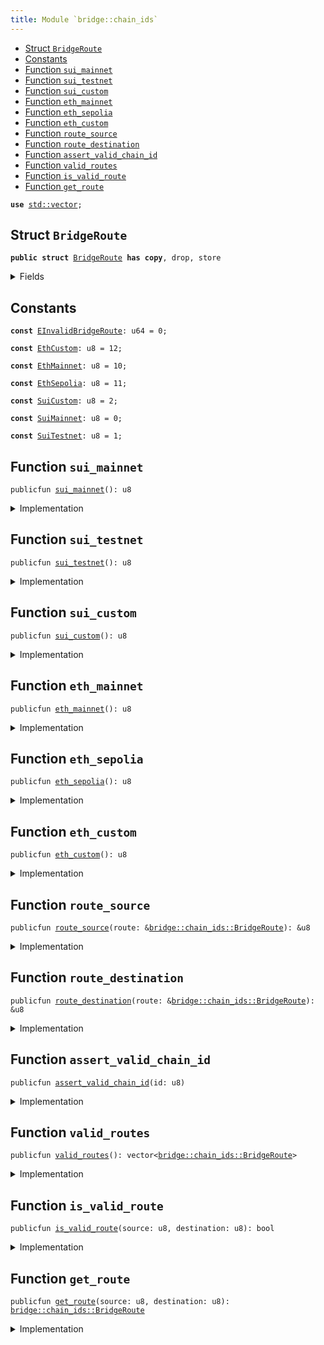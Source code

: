 ```yaml
---
title: Module `bridge::chain_ids`
---
```




-  [Struct `BridgeRoute`](#bridge_chain_ids_BridgeRoute)
-  [Constants](#@Constants_0)
-  [Function `sui_mainnet`](#bridge_chain_ids_sui_mainnet)
-  [Function `sui_testnet`](#bridge_chain_ids_sui_testnet)
-  [Function `sui_custom`](#bridge_chain_ids_sui_custom)
-  [Function `eth_mainnet`](#bridge_chain_ids_eth_mainnet)
-  [Function `eth_sepolia`](#bridge_chain_ids_eth_sepolia)
-  [Function `eth_custom`](#bridge_chain_ids_eth_custom)
-  [Function `route_source`](#bridge_chain_ids_route_source)
-  [Function `route_destination`](#bridge_chain_ids_route_destination)
-  [Function `assert_valid_chain_id`](#bridge_chain_ids_assert_valid_chain_id)
-  [Function `valid_routes`](#bridge_chain_ids_valid_routes)
-  [Function `is_valid_route`](#bridge_chain_ids_is_valid_route)
-  [Function `get_route`](#bridge_chain_ids_get_route)


<pre><code><b>use</b> <a href="../std/vector.md#std_vector">std::vector</a>;
</code></pre>



<a name="bridge_chain_ids_BridgeRoute"></a>

## Struct `BridgeRoute`



<pre><code><b>public</b> <b>struct</b> <a href="chain_ids.md#bridge_chain_ids_BridgeRoute">BridgeRoute</a> <b>has</b> <b>copy</b>, drop, store
</code></pre>



<details>
<summary>Fields</summary>


<dl>
<dt>
<code>source: u8</code>
</dt>
<dd>
</dd>
<dt>
<code>destination: u8</code>
</dt>
<dd>
</dd>
</dl>


</details>

<a name="@Constants_0"></a>

## Constants


<a name="bridge_chain_ids_EInvalidBridgeRoute"></a>



<pre><code><b>const</b> <a href="chain_ids.md#bridge_chain_ids_EInvalidBridgeRoute">EInvalidBridgeRoute</a>: u64 = 0;
</code></pre>



<a name="bridge_chain_ids_EthCustom"></a>



<pre><code><b>const</b> <a href="chain_ids.md#bridge_chain_ids_EthCustom">EthCustom</a>: u8 = 12;
</code></pre>



<a name="bridge_chain_ids_EthMainnet"></a>



<pre><code><b>const</b> <a href="chain_ids.md#bridge_chain_ids_EthMainnet">EthMainnet</a>: u8 = 10;
</code></pre>



<a name="bridge_chain_ids_EthSepolia"></a>



<pre><code><b>const</b> <a href="chain_ids.md#bridge_chain_ids_EthSepolia">EthSepolia</a>: u8 = 11;
</code></pre>



<a name="bridge_chain_ids_SuiCustom"></a>



<pre><code><b>const</b> <a href="chain_ids.md#bridge_chain_ids_SuiCustom">SuiCustom</a>: u8 = 2;
</code></pre>



<a name="bridge_chain_ids_SuiMainnet"></a>



<pre><code><b>const</b> <a href="chain_ids.md#bridge_chain_ids_SuiMainnet">SuiMainnet</a>: u8 = 0;
</code></pre>



<a name="bridge_chain_ids_SuiTestnet"></a>



<pre><code><b>const</b> <a href="chain_ids.md#bridge_chain_ids_SuiTestnet">SuiTestnet</a>: u8 = 1;
</code></pre>



<a name="bridge_chain_ids_sui_mainnet"></a>

## Function `sui_mainnet`



<pre><code>publicfun <a href="chain_ids.md#bridge_chain_ids_sui_mainnet">sui_mainnet</a>(): u8
</code></pre>



<details>
<summary>Implementation</summary>


<pre><code><b>public</b> <b>fun</b> <a href="chain_ids.md#bridge_chain_ids_sui_mainnet">sui_mainnet</a>(): u8 { <a href="chain_ids.md#bridge_chain_ids_SuiMainnet">SuiMainnet</a> }
</code></pre>



</details>

<a name="bridge_chain_ids_sui_testnet"></a>

## Function `sui_testnet`



<pre><code>publicfun <a href="chain_ids.md#bridge_chain_ids_sui_testnet">sui_testnet</a>(): u8
</code></pre>



<details>
<summary>Implementation</summary>


<pre><code><b>public</b> <b>fun</b> <a href="chain_ids.md#bridge_chain_ids_sui_testnet">sui_testnet</a>(): u8 { <a href="chain_ids.md#bridge_chain_ids_SuiTestnet">SuiTestnet</a> }
</code></pre>



</details>

<a name="bridge_chain_ids_sui_custom"></a>

## Function `sui_custom`



<pre><code>publicfun <a href="chain_ids.md#bridge_chain_ids_sui_custom">sui_custom</a>(): u8
</code></pre>



<details>
<summary>Implementation</summary>


<pre><code><b>public</b> <b>fun</b> <a href="chain_ids.md#bridge_chain_ids_sui_custom">sui_custom</a>(): u8 { <a href="chain_ids.md#bridge_chain_ids_SuiCustom">SuiCustom</a> }
</code></pre>



</details>

<a name="bridge_chain_ids_eth_mainnet"></a>

## Function `eth_mainnet`



<pre><code>publicfun <a href="chain_ids.md#bridge_chain_ids_eth_mainnet">eth_mainnet</a>(): u8
</code></pre>



<details>
<summary>Implementation</summary>


<pre><code><b>public</b> <b>fun</b> <a href="chain_ids.md#bridge_chain_ids_eth_mainnet">eth_mainnet</a>(): u8 { <a href="chain_ids.md#bridge_chain_ids_EthMainnet">EthMainnet</a> }
</code></pre>



</details>

<a name="bridge_chain_ids_eth_sepolia"></a>

## Function `eth_sepolia`



<pre><code>publicfun <a href="chain_ids.md#bridge_chain_ids_eth_sepolia">eth_sepolia</a>(): u8
</code></pre>



<details>
<summary>Implementation</summary>


<pre><code><b>public</b> <b>fun</b> <a href="chain_ids.md#bridge_chain_ids_eth_sepolia">eth_sepolia</a>(): u8 { <a href="chain_ids.md#bridge_chain_ids_EthSepolia">EthSepolia</a> }
</code></pre>



</details>

<a name="bridge_chain_ids_eth_custom"></a>

## Function `eth_custom`



<pre><code>publicfun <a href="chain_ids.md#bridge_chain_ids_eth_custom">eth_custom</a>(): u8
</code></pre>



<details>
<summary>Implementation</summary>


<pre><code><b>public</b> <b>fun</b> <a href="chain_ids.md#bridge_chain_ids_eth_custom">eth_custom</a>(): u8 { <a href="chain_ids.md#bridge_chain_ids_EthCustom">EthCustom</a> }
</code></pre>



</details>

<a name="bridge_chain_ids_route_source"></a>

## Function `route_source`



<pre><code>publicfun <a href="chain_ids.md#bridge_chain_ids_route_source">route_source</a>(route: &<a href="chain_ids.md#bridge_chain_ids_BridgeRoute">bridge::chain_ids::BridgeRoute</a>): &u8
</code></pre>



<details>
<summary>Implementation</summary>


<pre><code><b>public</b> <b>fun</b> <a href="chain_ids.md#bridge_chain_ids_route_source">route_source</a>(route: &<a href="chain_ids.md#bridge_chain_ids_BridgeRoute">BridgeRoute</a>): &u8 {
    &route.source
}
</code></pre>



</details>

<a name="bridge_chain_ids_route_destination"></a>

## Function `route_destination`



<pre><code>publicfun <a href="chain_ids.md#bridge_chain_ids_route_destination">route_destination</a>(route: &<a href="chain_ids.md#bridge_chain_ids_BridgeRoute">bridge::chain_ids::BridgeRoute</a>): &u8
</code></pre>



<details>
<summary>Implementation</summary>


<pre><code><b>public</b> <b>fun</b> <a href="chain_ids.md#bridge_chain_ids_route_destination">route_destination</a>(route: &<a href="chain_ids.md#bridge_chain_ids_BridgeRoute">BridgeRoute</a>): &u8 {
    &route.destination
}
</code></pre>



</details>

<a name="bridge_chain_ids_assert_valid_chain_id"></a>

## Function `assert_valid_chain_id`



<pre><code>publicfun <a href="chain_ids.md#bridge_chain_ids_assert_valid_chain_id">assert_valid_chain_id</a>(id: u8)
</code></pre>



<details>
<summary>Implementation</summary>


<pre><code><b>public</b> <b>fun</b> <a href="chain_ids.md#bridge_chain_ids_assert_valid_chain_id">assert_valid_chain_id</a>(id: u8) {
    <b>assert</b>!(
        id == <a href="chain_ids.md#bridge_chain_ids_SuiMainnet">SuiMainnet</a> ||
        id == <a href="chain_ids.md#bridge_chain_ids_SuiTestnet">SuiTestnet</a> ||
        id == <a href="chain_ids.md#bridge_chain_ids_SuiCustom">SuiCustom</a> ||
        id == <a href="chain_ids.md#bridge_chain_ids_EthMainnet">EthMainnet</a> ||
        id == <a href="chain_ids.md#bridge_chain_ids_EthSepolia">EthSepolia</a> ||
        id == <a href="chain_ids.md#bridge_chain_ids_EthCustom">EthCustom</a>,
        <a href="chain_ids.md#bridge_chain_ids_EInvalidBridgeRoute">EInvalidBridgeRoute</a>
    )
}
</code></pre>



</details>

<a name="bridge_chain_ids_valid_routes"></a>

## Function `valid_routes`



<pre><code>publicfun <a href="chain_ids.md#bridge_chain_ids_valid_routes">valid_routes</a>(): vector&lt;<a href="chain_ids.md#bridge_chain_ids_BridgeRoute">bridge::chain_ids::BridgeRoute</a>&gt;
</code></pre>



<details>
<summary>Implementation</summary>


<pre><code><b>public</b> <b>fun</b> <a href="chain_ids.md#bridge_chain_ids_valid_routes">valid_routes</a>(): vector&lt;<a href="chain_ids.md#bridge_chain_ids_BridgeRoute">BridgeRoute</a>&gt; {
    vector[
        <a href="chain_ids.md#bridge_chain_ids_BridgeRoute">BridgeRoute</a> { source: <a href="chain_ids.md#bridge_chain_ids_SuiMainnet">SuiMainnet</a>, destination: <a href="chain_ids.md#bridge_chain_ids_EthMainnet">EthMainnet</a> },
        <a href="chain_ids.md#bridge_chain_ids_BridgeRoute">BridgeRoute</a> { source: <a href="chain_ids.md#bridge_chain_ids_EthMainnet">EthMainnet</a>, destination: <a href="chain_ids.md#bridge_chain_ids_SuiMainnet">SuiMainnet</a> },
        <a href="chain_ids.md#bridge_chain_ids_BridgeRoute">BridgeRoute</a> { source: <a href="chain_ids.md#bridge_chain_ids_SuiTestnet">SuiTestnet</a>, destination: <a href="chain_ids.md#bridge_chain_ids_EthSepolia">EthSepolia</a> },
        <a href="chain_ids.md#bridge_chain_ids_BridgeRoute">BridgeRoute</a> { source: <a href="chain_ids.md#bridge_chain_ids_SuiTestnet">SuiTestnet</a>, destination: <a href="chain_ids.md#bridge_chain_ids_EthCustom">EthCustom</a> },
        <a href="chain_ids.md#bridge_chain_ids_BridgeRoute">BridgeRoute</a> { source: <a href="chain_ids.md#bridge_chain_ids_SuiCustom">SuiCustom</a>, destination: <a href="chain_ids.md#bridge_chain_ids_EthCustom">EthCustom</a> },
        <a href="chain_ids.md#bridge_chain_ids_BridgeRoute">BridgeRoute</a> { source: <a href="chain_ids.md#bridge_chain_ids_SuiCustom">SuiCustom</a>, destination: <a href="chain_ids.md#bridge_chain_ids_EthSepolia">EthSepolia</a> },
        <a href="chain_ids.md#bridge_chain_ids_BridgeRoute">BridgeRoute</a> { source: <a href="chain_ids.md#bridge_chain_ids_EthSepolia">EthSepolia</a>, destination: <a href="chain_ids.md#bridge_chain_ids_SuiTestnet">SuiTestnet</a> },
        <a href="chain_ids.md#bridge_chain_ids_BridgeRoute">BridgeRoute</a> { source: <a href="chain_ids.md#bridge_chain_ids_EthSepolia">EthSepolia</a>, destination: <a href="chain_ids.md#bridge_chain_ids_SuiCustom">SuiCustom</a> },
        <a href="chain_ids.md#bridge_chain_ids_BridgeRoute">BridgeRoute</a> { source: <a href="chain_ids.md#bridge_chain_ids_EthCustom">EthCustom</a>, destination: <a href="chain_ids.md#bridge_chain_ids_SuiTestnet">SuiTestnet</a> },
        <a href="chain_ids.md#bridge_chain_ids_BridgeRoute">BridgeRoute</a> { source: <a href="chain_ids.md#bridge_chain_ids_EthCustom">EthCustom</a>, destination: <a href="chain_ids.md#bridge_chain_ids_SuiCustom">SuiCustom</a> }
    ]
}
</code></pre>



</details>

<a name="bridge_chain_ids_is_valid_route"></a>

## Function `is_valid_route`



<pre><code>publicfun <a href="chain_ids.md#bridge_chain_ids_is_valid_route">is_valid_route</a>(source: u8, destination: u8): bool
</code></pre>



<details>
<summary>Implementation</summary>


<pre><code><b>public</b> <b>fun</b> <a href="chain_ids.md#bridge_chain_ids_is_valid_route">is_valid_route</a>(source: u8, destination: u8): bool {
    <b>let</b> route = <a href="chain_ids.md#bridge_chain_ids_BridgeRoute">BridgeRoute</a> { source, destination };
    <a href="chain_ids.md#bridge_chain_ids_valid_routes">valid_routes</a>().contains(&route)
}
</code></pre>



</details>

<a name="bridge_chain_ids_get_route"></a>

## Function `get_route`



<pre><code>publicfun <a href="chain_ids.md#bridge_chain_ids_get_route">get_route</a>(source: u8, destination: u8): <a href="chain_ids.md#bridge_chain_ids_BridgeRoute">bridge::chain_ids::BridgeRoute</a>
</code></pre>



<details>
<summary>Implementation</summary>


<pre><code><b>public</b> <b>fun</b> <a href="chain_ids.md#bridge_chain_ids_get_route">get_route</a>(source: u8, destination: u8): <a href="chain_ids.md#bridge_chain_ids_BridgeRoute">BridgeRoute</a> {
    <b>let</b> route = <a href="chain_ids.md#bridge_chain_ids_BridgeRoute">BridgeRoute</a> { source, destination };
    <b>assert</b>!(<a href="chain_ids.md#bridge_chain_ids_valid_routes">valid_routes</a>().contains(&route), <a href="chain_ids.md#bridge_chain_ids_EInvalidBridgeRoute">EInvalidBridgeRoute</a>);
    route
}
</code></pre>



</details>
